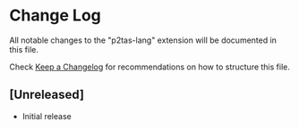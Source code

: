 # Change Log

All notable changes to the "p2tas-lang" extension will be documented in this file.

Check [Keep a Changelog](http://keepachangelog.com/) for recommendations on how to structure this file.

## [Unreleased]

- Initial release